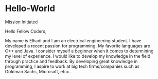 # Hello-World
Mission Initiated

Hello Fellow Coders,

My name is Elhadi and I am an electrical engineering student. I have developed a recent passion for programming. My favorite languages are C++ and Java. I consider myself a beginner when it comes to determining my level of experience. I would like to develop my knowledge in the field through practice and feedback. By developing great knowledge in programming, I aspire to work at big tech firms/companies such as Goldman Sachs, Microsoft, etcc..

